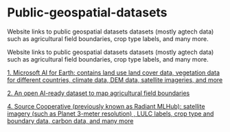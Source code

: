 # Public-geospatial-datasets
Website links to public geospatial datasets datasets (mostly agtech data) such as agricultural field boundaries, crop type labels, and many more.

Website links to public geospatial datasets datasets (mostly agtech data) such as agricultural field boundaries, crop type labels, and many more.

[1. Microsoft AI for Earth: contains land use land cover data, vegetation data for different countries, climate data, DEM data, satellite imageries, and more](https://planetarycomputer.microsoft.com/catalog#Demographics)

[2. An open AI-ready dataset to map agricultural field boundaries](https://jeodpp.jrc.ec.europa.eu/ftp/jrc-opendata/DRLL/AI4BOUNDARIES/)

[4. Source Cooperative (previously known as Radiant MLHub): satellite imagery (such as Planet 3-meter resolution) , LULC labels, crop type and boundary data, carbon data, and many more](https://beta.source.coop/)
